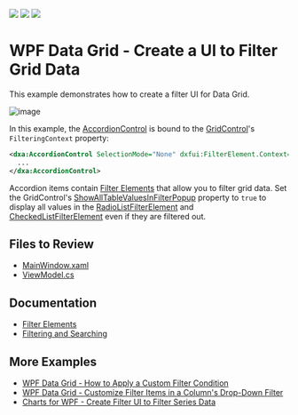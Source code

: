 <!-- default badges list -->
![](https://img.shields.io/endpoint?url=https://codecentral.devexpress.com/api/v1/VersionRange/128649342/22.1.4%2B)
[![](https://img.shields.io/badge/Open_in_DevExpress_Support_Center-FF7200?style=flat-square&logo=DevExpress&logoColor=white)](https://supportcenter.devexpress.com/ticket/details/T535554)
[![](https://img.shields.io/badge/📖_How_to_use_DevExpress_Examples-e9f6fc?style=flat-square)](https://docs.devexpress.com/GeneralInformation/403183)
<!-- default badges end -->

# WPF Data Grid - Create a UI to Filter Grid Data

This example demonstrates how to create a filter UI for Data Grid.

![image](https://user-images.githubusercontent.com/65009440/190639827-d62ea1c9-ead4-41c5-97d3-316b43018ce5.png)

In this example, the [AccordionControl](https://docs.devexpress.com/WPF/DevExpress.Xpf.Accordion.AccordionControl) is bound to the [GridControl](https://docs.devexpress.com/WPF/DevExpress.Xpf.Grid.GridControl)'s `FilteringContext` property:

```xml
<dxa:AccordionControl SelectionMode="None" dxfui:FilterElement.Context="{Binding Path=FilteringContext, ElementName=grid}">
  ...
</dxa:AccordionControl>
```

Accordion items contain [Filter Elements](https://docs.devexpress.com/WPF/400314/controls-and-libraries/data-grid/filtering-and-searching/filter-elements) that allow you to filter grid data. Set the GridControl's [ShowAllTableValuesInFilterPopup](https://docs.devexpress.com/WPF/DevExpress.Xpf.Grid.DataControlBase.ShowAllTableValuesInFilterPopup) property to `true` to display all values in the [RadioListFilterElement](https://docs.devexpress.com/WPF/DevExpress.Xpf.Core.FilteringUI.RadioListFilterElement) and [CheckedListFilterElement](https://docs.devexpress.com/WPF/DevExpress.Xpf.Core.FilteringUI.CheckedListFilterElement) even if they are filtered out.

## Files to Review

* [MainWindow.xaml](./CS/GridControlFilterUI/MainWindow.xaml) <!--(VB: [MainWindow.xaml](./VB/GridControlFilterUI/MainWindow.xaml))-->
* [ViewModel.cs](./CS/GridControlFilterUI/ViewModel.cs) <!--(VB: [ViewModel.vb](./VB/GridControlFilterUI/ViewModel.vb))-->

## Documentation

* [Filter Elements](https://docs.devexpress.com/WPF/400314/controls-and-libraries/data-grid/filtering-and-searching/filter-elements)
* [Filtering and Searching](https://docs.devexpress.com/WPF/7356/controls-and-libraries/data-grid/filtering-and-searching)

## More Examples

* [WPF Data Grid - How to Apply a Custom Filter Condition](https://github.com/DevExpress-Examples/wpf-data-grid-implement-custom-filtering)
* [WPF Data Grid - Customize Filter Items in a Column's Drop-Down Filter](https://github.com/DevExpress-Examples/how-to-customize-filter-items-within-a-columns-filter-dropdown-e1533)
* [Charts for WPF - Create Filter UI to Filter Series Data](https://github.com/DevExpress-Examples/wpf-charts-use-filterbehavior-to-filter-series-data)
